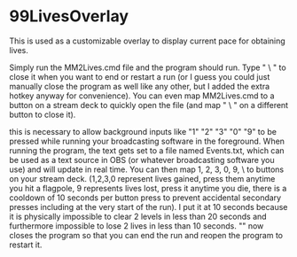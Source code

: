 # 99LivesOverlay

This is used as a customizable overlay to display current pace for obtaining lives.

Simply run the MM2Lives.cmd file and the program should run. Type " \ " to close it when you want to end or restart a run (or I guess you could just manually close the program as well like any other, but I added the extra hotkey anyway for convenience). You can even map MM2Lives.cmd to a button on a stream deck to quickly open the file (and map " \ " on a different button to close it). 

this is necessary to allow background inputs like "1" "2" "3" "0" "9" to be pressed while running your broadcasting software in the foreground. When running the program, the text gets set to a file named Events.txt, which can be used as a text source in OBS (or whatever broadcasting software you use) and will update in real time. You can then map 1, 2, 3, 0, 9, \ to buttons on your stream deck. (1,2,3,0 represent lives gained, press them anytime you hit a flagpole, 9 represents lives lost, press it anytime you die, there is a cooldown of 10 seconds per button press to prevent accidental secondary presses including at the very start of the run). I put it at 10 seconds because it is physically impossible to clear 2 levels in less than 20 seconds and furthermore impossible to lose 2 lives in less than 10 seconds. "\" now closes the program so that you can end the run and reopen the program to restart it.
